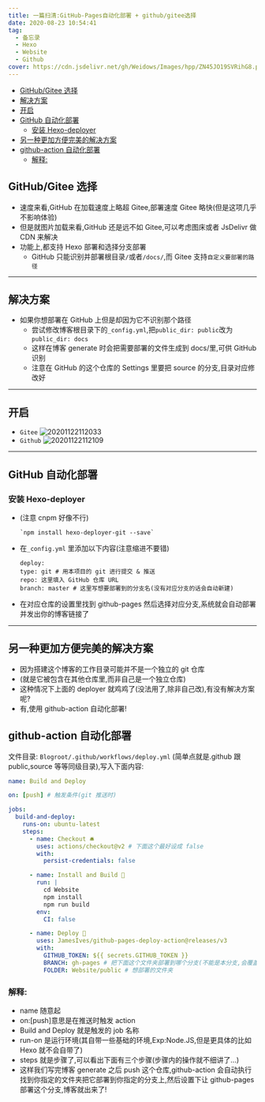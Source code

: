 ```yaml
---
title: 一篇扫清:GitHub-Pages自动化部署 + github/gitee选择
date: 2020-08-23 10:54:41
tag:
  - 备忘录
  - Hexo
  - Website
  - Github
cover: https://cdn.jsdelivr.net/gh/Weidows/Images/hpp/ZN45JO19SVRihG8.png
---
```


<!--
 * @Author: Weidows
 * @Date: 2020-08-23 10:54:41
 * @LastEditors: Weidows
 * @LastEditTime: 2021-03-21 17:02:59
 * @FilePath: \Weidowsd:\Game\Github\Blog-private\source\_posts\tools\GitHub\GitHub-Pages-deploy.md
-->

- [GitHub/Gitee 选择](#githubgitee-选择)
- [解决方案](#解决方案)
- [开启](#开启)
- [GitHub 自动化部署](#github-自动化部署)
  - [安装 Hexo-deployer](#安装-hexo-deployer)
- [另一种更加方便完美的解决方案](#另一种更加方便完美的解决方案)
- [github-action 自动化部署](#github-action-自动化部署)
  - [解释:](#解释)

## GitHub/Gitee 选择

- 速度来看,GitHub 在加载速度上略超 Gitee,部署速度 Gitee 略快(但是这项几乎不影响体验)
- 但是就图片加载来看,GitHub 还是远不如 Gitee,可以考虑图床或者 JsDelivr 做 CDN 来解决
- 功能上,都支持 Hexo 部署和选择分支部署
  - GitHub 只能识别并部署根目录`/`或者`/docs/`,而 Gitee 支持`自定义要部署的路径`

---

## 解决方案

- 如果你想部署在 GitHub 上但是却因为它不识别那个路径
  - 尝试修改博客根目录下的`_config.yml`,把`public_dir: public`改为`public_dir: docs`
  - 这样在博客 generate 时会把需要部署的文件生成到 docs/里,可供 GitHub 识别
  - 注意在 GitHub 的这个仓库的 Settings 里要把 source 的分支,目录对应修改好

---

## 开启

- `Gitee`
  ![20201122112033](https://cdn.jsdelivr.net/gh/Weidows/Images/hpp/dpIgQvz93ltRCPD.jpg)
- `Github`
  ![20201122112109](https://cdn.jsdelivr.net/gh/Weidows/Images/hpp/Ep8oz6eMxPadQ3s.jpg)

---

## GitHub 自动化部署

### 安装 Hexo-deployer

- (注意 cnpm 好像不行)

  ```shell
  `npm install hexo-deployer-git --save`
  ```

- 在`_config.yml` 里添加以下内容(注意缩进不要错)

  ```
  deploy:
  type: git # 用本项目的 git 进行提交 & 推送
  repo: 这里填入 GitHub 仓库 URL
  branch: master # 这里写想要部署到的分支名(没有对应分支的话会自动新建)
  ```

- 在对应仓库的设置里找到 github-pages 然后选择对应分支,系统就会自动部署并发出你的博客链接了

---

## 另一种更加方便完美的解决方案

- 因为搭建这个博客的工作目录可能并不是一个独立的 git 仓库
- (就是它被包含在其他仓库里,而非自己是一个独立仓库)
- 这种情况下上面的 deployer 就鸡鸡了(没法用了,除非自己改),有没有解决方案呢?
- 有,使用 github-action 自动化部署!

## github-action 自动化部署

文件目录: `Blogroot/.github/workflows/deploy.yml`
(简单点就是.github 跟 public,source 等等同级目录),写入下面内容:

```yml
name: Build and Deploy

on: [push] # 触发条件(git 推送时)

jobs:
  build-and-deploy:
    runs-on: ubuntu-latest
    steps:
      - name: Checkout 🛎️
        uses: actions/checkout@v2 # 下面这个最好设成 false
        with:
          persist-credentials: false

      - name: Install and Build 🔧
        run: |
          cd Website
          npm install
          npm run build
        env:
          CI: false

      - name: Deploy 🚀
        uses: JamesIves/github-pages-deploy-action@releases/v3
        with:
          GITHUB_TOKEN: ${{ secrets.GITHUB_TOKEN }}
          BRANCH: gh-pages # 把下面这个文件夹部署到哪个分支(不能是本分支,会覆盖掉)
          FOLDER: Website/public # 想部署的文件夹
```

### 解释:

- name 随意起
- on:[push]意思是在推送时触发 action
- Build and Deploy 就是触发的 job 名称
- run-on 是运行环境(其自带一些基础的环境,Exp:Node.JS,但是更具体的比如 Hexo 就不会自带了)
- steps 就是步骤了,可以看出下面有三个步骤(步骤内的操作就不细讲了...)
- 这样我们写完博客 generate 之后 push 这个仓库,github-action 会自动执行找到你指定的文件夹把它部署到你指定的分支上,然后设置下让 github-pages 部署这个分支,博客就出来了!
